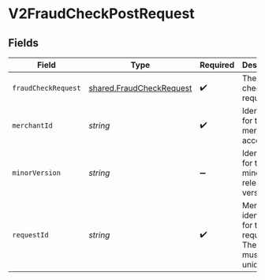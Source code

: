 # V2FraudCheckPostRequest


## Fields

| Field                                                                       | Type                                                                        | Required                                                                    | Description                                                                 | Example                                                                     |
| --------------------------------------------------------------------------- | --------------------------------------------------------------------------- | --------------------------------------------------------------------------- | --------------------------------------------------------------------------- | --------------------------------------------------------------------------- |
| `fraudCheckRequest`                                                         | [shared.FraudCheckRequest](../../../sdk/models/shared/fraudcheckrequest.md) | :heavy_check_mark:                                                          | The fraud check request.                                                    |                                                                             |
| `merchantId`                                                                | *string*                                                                    | :heavy_check_mark:                                                          | Identifier for the merchant account                                         | 991234567890                                                                |
| `minorVersion`                                                              | *string*                                                                    | :heavy_minus_sign:                                                          | Identifier for the minor release version                                    | 1                                                                           |
| `requestId`                                                                 | *string*                                                                    | :heavy_check_mark:                                                          | Merchant identifier for the request. The value must be unique.              | 10cc0270-7bed-11e9-a188-1763956dd7f6                                        |